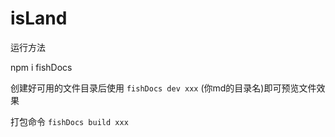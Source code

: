 # isLand
运行方法

npm i fishDocs

创建好可用的文件目录后使用 `fishDocs dev xxx` (你md的目录名)即可预览文件效果

打包命令 `fishDocs build xxx`